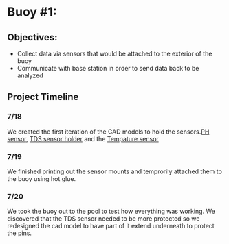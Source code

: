 # Buoy #1:
## Objectives:
* Collect data via sensors that would be attached to the exterior of the buoy
* Communicate with base station in order to send data back to be analyzed

## Project Timeline

### 7/18
We created the first iteration of the CAD models to hold the sensors.[PH sensor](https://cad.onshape.com/documents/ea41564105b61a12bdf0fd28/w/d3fdfa1f7d79284eb63dc095/e/69df08fe40578d68010a607e), [TDS sensor holder](https://cad.onshape.com/documents/0d5282bba14a224c1724f533/w/94f34ff72025ca8cc00cb65f/e/ccd35523a7df853023de6571) and the [Tempature sensor](https://cad.onshape.com/documents/50829009a772264103478846/w/c708d828623270150ef75e4e/e/50d666d81c3724e23ea0e39a?renderMode=0&uiState=62ebf43992bb0f3bc595ef23/)

### 7/19
We finished printing out the sensor mounts and temprorily attached them to the buoy using hot glue.

### 7/20 
We took the buoy out to the pool to test how everything was working. We discovered that the TDS sensor needed to be more protected so we redesigned the cad model to have part of it extend underneath to protect the pins.

